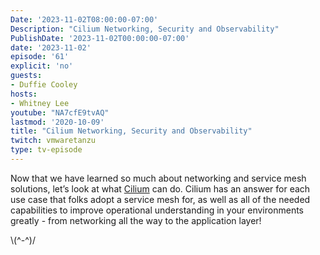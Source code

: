 ```yaml
---
Date: '2023-11-02T08:00:00-07:00'
Description: "Cilium Networking, Security and Observability"
PublishDate: '2023-11-02T00:00:00-07:00'
date: '2023-11-02'
episode: '61'
explicit: 'no'
guests:
- Duffie Cooley
hosts:
- Whitney Lee
youtube: "NA7cfE9tvAQ"
lastmod: '2020-10-09'
title: "Cilium Networking, Security and Observability"
twitch: vmwaretanzu
type: tv-episode
---
```


Now that we have learned so much about networking and service mesh solutions, let’s look at what [Cilium](https://cilium.io/) can do. Cilium has an answer for each use case that folks adopt a service mesh for, as well as all of the needed capabilities to improve operational understanding in your environments greatly - from networking all the way to the application layer!

\\(^-^)/
